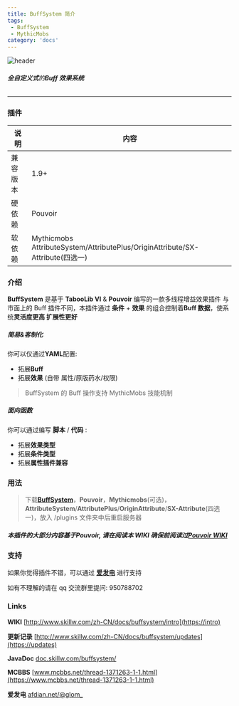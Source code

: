 ```yaml
---
title: BuffSystem 简介
tags:
 - BuffSystem
 - MythicMobs
category: 'docs'
---
```

![header](https:///assets/docs/buffsystem/header.png)

###### **全自定义式**的**Buff 效果系统**

---

### 插件

| 说明     | 内容                                                                          |
| -------- | ----------------------------------------------------------------------------- |
| 兼容版本 | 1.9+                                                                          |
| 硬依赖   | Pouvoir                                                                       |
| 软依赖   | Mythicmobs AttributeSystem/AttributePlus/OriginAttribute/SX-Attribute(四选一) |

### 介绍

**BuffSystem** 是基于 **TabooLib VI** & **Pouvoir** 编写的一款多线程增益效果插件
与市面上的 Buff 插件不同，本插件通过 **条件** + **效果** 的组合控制着**Buff 数据**，使系统**灵活度更高 扩展性更好**

##### **简易&客制化**

你可以仅通过**YAML**配置:

- 拓展**Buff**
- 拓展**效果** (自带 属性/原版药水/权限)

> BuffSystem 的 Buff 操作支持 MythicMobs 技能机制

##### **面向函数**

你可以通过编写 **脚本** / **代码** :

- 拓展**效果类型**
- 拓展**条件类型**
- 拓展**属性插件兼容**

### 用法

> 下载[**BuffSystem**](https://www.mcbbs.net/thread-1371263-1-1.html)，**Pouvoir**，**Mythicmobs**(可选)，**AttributeSystem**/**AttributePlus**/**OriginAttribute**/**SX-Attribute**(四选一)，放入 /plugins 文件夹中后重启服务器

##### 本插件的大部分内容基于**Pouvoir**, 请在阅读本 WIKI 确保前阅读过[Pouvoir WIKI](https:///zh-CN/docs/pouvoir/intro)

### 支持

如果你觉得插件不错，可以通过 [**爱发电**](https://afdian.net/@glom_) 进行支持

如有不理解的请在 qq 交流群里提问: 950788702

### Links

**WIKI** [http://www.skillw.com/zh-CN/docs/buffsystem/intro](https://intro)

**更新记录** [http://www.skillw.com/zh-CN/docs/buffsystem/updates](https://updates)

**JavaDoc** [doc.skillw.com/buffsystem/](https://doc.skillw.com/buffsystem/)

**MCBBS** [www.mcbbs.net/thread-1371263-1-1.html](https://www.mcbbs.net/thread-1371263-1-1.html)

**爱发电** [afdian.net/@glom\_](https://afdian.net/@glom_)
